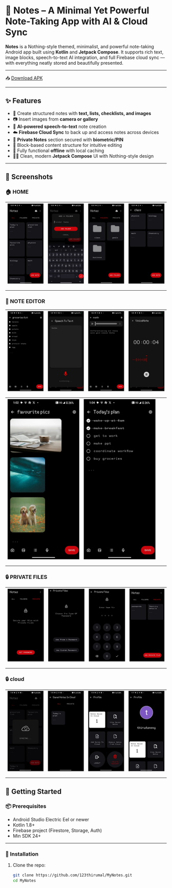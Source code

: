 # 📒 Notes – A Minimal Yet Powerful Note-Taking App with AI & Cloud Sync

**Notes** is a Nothing-style themed, minimalist, and powerful note-taking Android app built using **Kotlin** and **Jetpack Compose**. It supports rich text, image blocks, speech-to-text AI integration, and full Firebase cloud sync — with everything neatly stored and beautifully presented.

---

📥 [Download APK](https://github.com/123thirumal/nothing_notes/releases/download/v2.0.0/app-release.apk)

---

## ✨ Features

- 📝 Create structured notes with **text, lists, checklists, and images**
- 📷 Insert images from **camera or gallery**
- 🧠 **AI-powered speech-to-text** note creation
- ☁️ **Firebase Cloud Sync** to back up and access notes across devices
- 🔐 **Private Notes** section secured with **biometric/PIN**
- 🧱 Block-based content structure for intuitive editing
- 📴 Fully functional **offline** with local caching
- 🧑‍🎨 Clean, modern **Jetpack Compose** UI with Nothing-style design

---

## 📱 Screenshots

### 🏠 HOME

| ![Home](screenshots/home1.jpg) | ![Home](screenshots/home2.jpg) | ![Home](screenshots/home3.jpg) | ![Home](screenshots/home4.jpg) |
|--------------------------------|--------------------------------|--------------------------------|--------------------------------|

---


### 📝 NOTE EDITOR

| ![](screenshots/note1.jpg) | ![](screenshots/note2.jpg) | ![](screenshots/note3.jpg) | ![](screenshots/note4.jpg) |
|----------------------------|----------------------------|----------------------------|----------------------------|


| ![](screenshots/note5.jpg) | ![](screenshots/note6.jpg) | ![]()                      | ![]()                      |
|----------------------------|----------------------------|----------------------------|----------------------------|

---

### 🔒 PRIVATE FILES

| ![Private 1](screenshots/private1.jpg) | ![Private 2](screenshots/private2.jpg) | ![Private 3](screenshots/private3.jpg) | ![Private 4](screenshots/private4.jpg) |
|----------------------------------------|----------------------------------------|----------------------------------------|----------------------------------------|

---


### 🔒 cloud

| ![](screenshots/cloud1.jpg) | ![](screenshots/cloud2.jpg) | ![](screenshots/cloud3.jpg) | ![](screenshots/cloud4.jpg) |
|-----------------------------|-----------------------------|-----------------------------|-----------------------------|

---
## 🚀 Getting Started

### 📦 Prerequisites

- Android Studio Electric Eel or newer
- Kotlin 1.8+
- Firebase project (Firestore, Storage, Auth)
- Min SDK 24+

---

### 📲 Installation

1. Clone the repo:
   ```bash
   git clone https://github.com/123thirumal/MyNotes.git
   cd MyNotes
